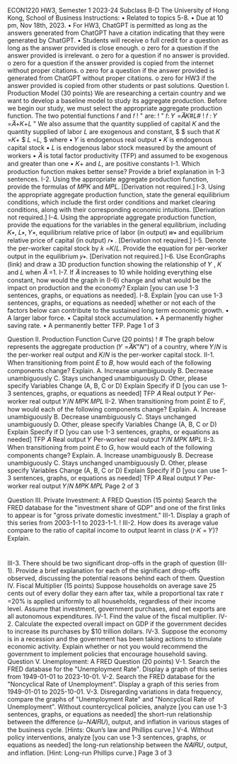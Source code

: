 ECON1220 HW3, Semester 1 2023-24
Subclass B-D
The University of Hong Kong, School of Business
Instructions:
• Related to topics 5-8.
• Due at 10 pm, Nov 18th, 2023.
• For HW3, ChatGPT is permitted as long as the answers generated from ChatGPT have a citation indicating that they
were generated by ChatGPT.
• Students will receive
o full credit for a question as long as the answer provided is close enough.
o zero for a question if the answer provided is irrelevant.
o zero for a question if no answer is provided.
o zero for a question if the answer provided is copied from the internet without proper citations.
o zero for a question if the answer provided is generated from ChatGPT without proper citations.
o zero for HW3 if the answer provided is copied from other students or past solutions.
Question I. Production Model (30 points)
We are researching a certain country and we want to develop a baseline model to study its aggregate production. Before
we begin our study, we must select the appropriate aggregate production function. The two potential functions 𝑓 and 𝑓
! "
are:
! "
𝑓: 𝑌 =𝐴̅𝐾#𝐿#
!
𝑓 : 𝑌 =𝐴̅+𝐾+𝐿
"
We also assume that the quantity supplied of capital 𝐾 and the quantity supplied of labor 𝐿 are exogenous and constant,
$ $
such that
𝐾 =𝐾+
$
𝐿 =𝐿,
$
where
• 𝑌 is endogenous real output
• 𝐾 is endogenous capital stock
• 𝐿 is endogenous labor stock measured by the amount of workers
• 𝐴̅ is total factor productivity (TFP) and assumed to be exogenous and greater than one
• 𝐾+ and 𝐿, are positive constants
I-1. Which production function makes better sense? Provide a brief explanation in 1-3 sentences.
I-2. Using the appropriate aggregate production function, provide the formulas of 𝑀𝑃𝐾 and 𝑀𝑃𝐿. [Derivation not
required.]
I-3. Using the appropriate aggregate production function, state the general equilibrium conditions, which include the first
order conditions and market clearing conditions, along with their corresponding economic intuitions. [Derivation not
required.]
I-4. Using the appropriate aggregate production function, provide the equations for the variables in the general
equilibrium, including 𝐾∗, 𝐿∗, 𝑌∗, equilibrium relative price of labor (in output) 𝑤∗ and equilibrium relative price of
capital (in output)
𝑟∗
. [Derivation not required.]
I-5. Denote the per-worker capital stock by 𝑘 =𝐾/𝐿. Provide the equation for per-worker output in the equilibrium 𝑦∗.
[Derivation not required.]
I-6. Use EconGraphs (link) and draw a 3D production function showing the relationship of 𝑌 , 𝐾 and 𝐿 when 𝐴̅ =1.
I-7. If 𝐴̅ increases to 10 while holding everything else constant, how would the graph in (I-6) change and what would be the
impact on production and the economy? Explain [you can use 1-3 sentences, graphs, or equations as needed].
I-8. Explain [you can use 1-3 sentences, graphs, or equations as needed] whether or not each of the factors below can
contribute to the sustained long term economic growth.
• A larger labor force.
• Capital stock accumulation.
• A permanently higher saving rate.
• A permanently better TFP.
Page 1 of 3

Question II. Production Function Curve (20 points)
! #
The graph below represents the aggregate production (𝑌 =𝐴̅𝐾"𝑁") of a country, where 𝑌/𝑁 is the per-worker real output
and 𝐾/𝑁 is the per-worker capital stock.
II-1. When transitioning from point 𝐸 to 𝐵, how would each of the following components change? Explain.
A. Increase unambiguously
B. Decrease unambiguously
C. Stays unchanged unambiguously
D. Other, please specify
Variables Change (A, B, C or D) Explain
Specify if D [you can use 1-3 sentences, graphs, or equations as needed]
TFP 𝐴
Real output 𝑌
Per-worker real output 𝑌/𝑁
𝑀𝑃𝐾
𝑀𝑃𝐿
II-2. When transitioning from point 𝐸 to 𝐹, how would each of the following components change? Explain.
A. Increase unambiguously
B. Decrease unambiguously
C. Stays unchanged unambiguously
D. Other, please specify
Variables Change (A, B, C or D) Explain
Specify if D [you can use 1-3 sentences, graphs, or equations as needed]
TFP 𝐴
Real output 𝑌
Per-worker real output 𝑌/𝑁
𝑀𝑃𝐾
𝑀𝑃𝐿
II-3. When transitioning from point 𝐸 to 𝐺, how would each of the following components change? Explain.
A. Increase unambiguously
B. Decrease unambiguously
C. Stays unchanged unambiguously
D. Other, please specify
Variables Change (A, B, C or D) Explain
Specify if D [you can use 1-3 sentences, graphs, or equations as needed]
TFP 𝐴
Real output 𝑌
Per-worker real output 𝑌/𝑁
𝑀𝑃𝐾
𝑀𝑃𝐿
Page 2 of 3

Question III. Private Investment: A FRED Question (15 points)
Search the FRED database for the "investment share of GDP" and one of the first links to appear is for "gross private
domestic investment."
III-1. Display a graph of this series from 2003-1-1 to 2023-1-1.
!
III-2. How does its average value compare to the ratio of capital income to output learnt in class (𝑟⋅𝐾 = 𝑌)? Explain.
#
III-3. There should be two significant drop-offs in the graph of question (III-1). Provide a brief explanation for each of the
significant drop-offs observed, discussing the potential reasons behind each of them.
Question IV. Fiscal Multiplier (15 points)
Suppose households on average save 25 cents out of every dollar they earn after tax, while a proportional tax rate 𝜏 =20%
is applied uniformly to all households, regardless of their income level. Assume that investment, government purchases,
and net exports are all autonomous expenditures.
IV-1. Find the value of the fiscal multiplier.
IV-2. Calculate the expected overall impact on GDP if the government decides to increase its purchases by $10 trillion
dollars.
IV-3. Suppose the economy is in a recession and the government has been taking actions to stimulate economic activity.
Explain whether or not you would recommend the government to implement policies that encourage household
saving.
Question V. Unemployment: A FRED Question (20 points)
V-1. Search the FRED database for the "Unemployment Rate". Display a graph of this series from 1949-01-01 to 2023-10-01.
V-2. Search the FRED database for the "Noncyclical Rate of Unemployment". Display a graph of this series from 1949-01-01
to 2025-10-01.
V-3. Disregarding variations in data frequency, compare the graphs of "Unemployment Rate" and "Noncyclical Rate of
Unemployment". Without countercyclical policies, analyze [you can use 1-3 sentences, graphs, or equations as needed]
the short-run relationship between the difference (𝑢−𝑁𝐴𝐼𝑅𝑈), output, and inflation in various stages of the business
cycle. [Hints: Okun’s law and Phillips curve.]
V-4. Without policy interventions, analyze [you can use 1-3 sentences, graphs, or equations as needed] the long-run
relationship between the 𝑁𝐴𝐼𝑅𝑈, output, and inflation. [Hint: Long-run Phillips curve.]
Page 3 of 3

